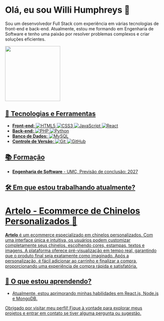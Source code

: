 # Olá, eu sou Willi Humphreys 👋

Sou um desenvolvedor Full Stack com experiência em várias tecnologias de front-end e back-end. Atualmente, estou me formando em Engenharia de Software e tenho uma paixão por resolver problemas complexos e criar soluções eficientes.

<div>
  <a href="https://beacons.ai/WilliHumphreys">
  <img height="180em" src="https://github-readme-stats.vercel.app/api?username=WilliHumphreys&show_icons=true&theme=github_dark&include_all_commits=true&count_private=true"/>
</div>

## 🚀 Tecnologias e Ferramentas

- **Front-end:**
![HTML5](https://img.shields.io/badge/HTML5-E34F26?style=for-the-badge&logo=html5&logoColor=white)
![CSS3](https://img.shields.io/badge/CSS3-1572B6?style=for-the-badge&logo=css3&logoColor=white)
![JavaScript](https://img.shields.io/badge/JavaScript-F7DF1E?style=for-the-badge&logo=javascript&logoColor=black)
![React](https://img.shields.io/badge/React-61DAFB?style=for-the-badge&logo=react&logoColor=black)
- **Back-end:**
![PHP](https://img.shields.io/badge/PHP-777BB4?style=for-the-badge&logo=php&logoColor=white)
![Python](https://img.shields.io/badge/Python-3776AB?style=for-the-badge&logo=python&logoColor=white)
- **Banco de Dados:**
![MySQL](https://img.shields.io/badge/MySQL-4479A1?style=for-the-badge&logo=mysql&logoColor=white)
- **Controle de Versão:**
![Git](https://img.shields.io/badge/Git-F05032?style=for-the-badge&logo=git&logoColor=white)
![GitHub](https://img.shields.io/badge/GitHub-181717?style=for-the-badge&logo=github&logoColor=white)

## 📚 Formação

- **Engenharia de Software** - UMC, Previsão de conclusão: 2027

## 🛠️ Em que estou trabalhando atualmente?

# Artelo - Ecommerce de Chinelos Personalizados 🌟

**Artelo** é um ecommerce especializado em chinelos personalizados. Com uma interface única e intuitiva, os usuários podem customizar completamente seus chinelos, escolhendo cores, estampas, textos e imagens. A plataforma oferece pré-visualização em tempo real, garantindo que o produto final seja exatamente como imaginado. Após a personalização, é fácil adicionar ao carrinho e finalizar a compra, proporcionando uma experiência de compra rápida e satisfatória.


## 🌱 O que estou aprendendo?

- Atualmente, estou aprimorando minhas habilidades em React.js, Node.js e MongoDB.

Obrigado por visitar meu perfil! Fique à vontade para explorar meus projetos e entrar em contato se tiver alguma pergunta ou sugestão.
